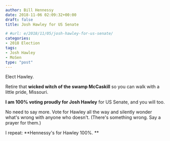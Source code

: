 ```yaml
---
author: Bill Hennessy
date: 2018-11-06 02:09:32+00:00
draft: false
title: Josh Hawley for US Senate

# #url: e/2018/11/05/josh-hawley-for-us-senate/
categories:
- 2018 Election
tags:
- Josh Hawley
- MoSen
type: "post"
---
```





Elect Hawley. 







Retire that **wicked witch of the swamp McCaskill** so you can walk with a little pride, Missouri. 







**I am 100% voting proudly for Josh Hawley** for US Senate, and you will too. 







No need to say more. Vote for Hawley all the way and silently wonder what's wrong with anyone who doesn't. (There's something wrong. Say a prayer for them.)







I repeat: **Hennessy's for Hawley 100%. **



